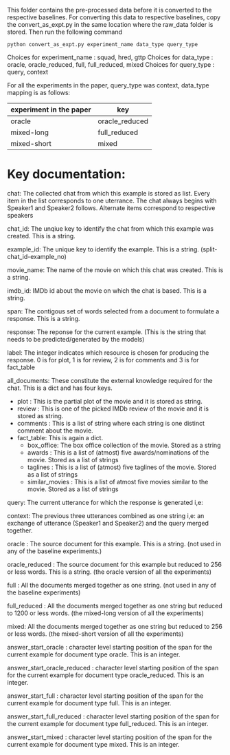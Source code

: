 This folder contains the pre-processed data before it is converted to the respective baselines.
For converting this data to respective baselines, copy the convert_as_expt.py in the same location where the raw_data folder is stored. Then run the following command

```
python convert_as_expt.py experiment_name data_type query_type 
```

Choices for experiment_name : squad, hred, gttp
Choices for data_type : oracle, oracle_reduced, full, full_reduced, mixed
Choices for query_type : query, context

For all the experiments in the paper, query_type was context, data_type mapping is as follows: 

experiment in the paper | key
------------ | -------------
oracle | oracle_reduced
mixed-long | full_reduced
mixed-short | mixed

# Key documentation:

chat: The collected chat from which this example is stored as list. Every item in the list corresponds to one uterrance. The chat always begins with Speaker1 and Speaker2 follows. Alternate items correspond to respective speakers

chat_id: The unqiue key to identify the chat from which this example was created. This is a string.

example_id: The unique key to identify the example. This is a string. (split-chat_id-example_no)

movie_name: The name of the movie on which this chat was created. This is a string.

imdb_id: IMDb id about the movie on which the chat is based. This is a string.

span: The contigous set of words selected from a document to formulate a response. This is a string.

response: The reponse for the current example. (This is the string that needs to be predicted/generated by the models)

label: The integer indicates which resource is chosen for producing the response. 0 is for plot, 1 is for review, 2 is for comments and 3 is for fact_table 

all_documents: These constitute the external knowledge required for the chat. This is a dict and has four keys.
* plot : This is the partial plot of the movie and it is stored as string.
* review : This is one of the picked IMDb review of the movie and it is stored as string.
* comments : This is a list of string where each string is one distinct comment about the movie.
* fact_table: This is again a dict.
  * box_office: The box office collection of the movie. Stored as a string
  * awards : This is a list of (atmost) five awards/nominations of the movie. Stored as a list of strings
  * taglines : This is a list of (atmost) five taglines of the movie. Stored as a list of strings
  * similar_movies : This is a list of atmost five movies similar to the movie. Stored as a list of strings


query: The current utterance for which the response is generated i,e: 

context: The previous three utterances combined as one string i,e: an exchange of utterance (Speaker1 and Speaker2) and the query merged together.


oracle : The source document for this example. This is a string. (not used in any of the baseline experiments.)

oracle_reduced : The source document for this example but reduced to 256 or less words. This is a string. (the oracle version of all the experiments)

full : All the documents merged together as one string. (not used in any of the baseline experiments)

full_reduced : All the documents merged together as one string but reduced to 1200 or less words. (the mixed-long version of all the experiments)

mixed: All the documents merged together as one string but reduced to 256 or less words. (the mixed-short version of all the experiments)

answer_start_oracle : character level starting position of the span for the current example for document type oracle. This is an integer.

answer_start_oracle_reduced : character level starting position of the span for the current example for document type oracle_reduced. This is an integer.

answer_start_full : character level starting position of the span for the current example for document type full. This is an integer.

answer_start_full_reduced : character level starting position of the span for the current example for document type full_reduced. This is an integer.

answer_start_mixed : character level starting position of the span for the current example for document type mixed. This is an integer.

